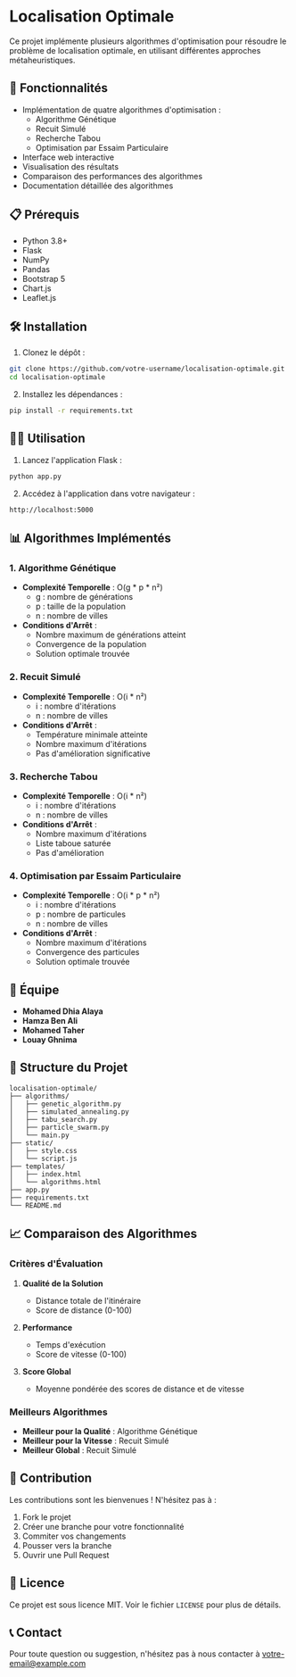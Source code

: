 # Localisation Optimale

Ce projet implémente plusieurs algorithmes d'optimisation pour résoudre le problème de localisation optimale, en utilisant différentes approches métaheuristiques.

## 🚀 Fonctionnalités

- Implémentation de quatre algorithmes d'optimisation :
  - Algorithme Génétique
  - Recuit Simulé
  - Recherche Tabou
  - Optimisation par Essaim Particulaire
- Interface web interactive
- Visualisation des résultats
- Comparaison des performances des algorithmes
- Documentation détaillée des algorithmes

## 📋 Prérequis

- Python 3.8+
- Flask
- NumPy
- Pandas
- Bootstrap 5
- Chart.js
- Leaflet.js

## 🛠️ Installation

1. Clonez le dépôt :
```bash
git clone https://github.com/votre-username/localisation-optimale.git
cd localisation-optimale
```

2. Installez les dépendances :
```bash
pip install -r requirements.txt
```

## 🏃‍♂️ Utilisation

1. Lancez l'application Flask :
```bash
python app.py
```

2. Accédez à l'application dans votre navigateur :
```
http://localhost:5000
```

## 📊 Algorithmes Implémentés

### 1. Algorithme Génétique
- **Complexité Temporelle** : O(g * p * n²)
  - g : nombre de générations
  - p : taille de la population
  - n : nombre de villes
- **Conditions d'Arrêt** :
  - Nombre maximum de générations atteint
  - Convergence de la population
  - Solution optimale trouvée

### 2. Recuit Simulé
- **Complexité Temporelle** : O(i * n²)
  - i : nombre d'itérations
  - n : nombre de villes
- **Conditions d'Arrêt** :
  - Température minimale atteinte
  - Nombre maximum d'itérations
  - Pas d'amélioration significative

### 3. Recherche Tabou
- **Complexité Temporelle** : O(i * n²)
  - i : nombre d'itérations
  - n : nombre de villes
- **Conditions d'Arrêt** :
  - Nombre maximum d'itérations
  - Liste taboue saturée
  - Pas d'amélioration

### 4. Optimisation par Essaim Particulaire
- **Complexité Temporelle** : O(i * p * n²)
  - i : nombre d'itérations
  - p : nombre de particules
  - n : nombre de villes
- **Conditions d'Arrêt** :
  - Nombre maximum d'itérations
  - Convergence des particules
  - Solution optimale trouvée

## 👥 Équipe

- **Mohamed Dhia Alaya**
- **Hamza Ben Ali**
- **Mohamed Taher**
- **Louay Ghnima**

## 📝 Structure du Projet

```
localisation-optimale/
├── algorithms/
│   ├── genetic_algorithm.py
│   ├── simulated_annealing.py
│   ├── tabu_search.py
│   ├── particle_swarm.py
│   └── main.py
├── static/
│   ├── style.css
│   └── script.js
├── templates/
│   ├── index.html
│   └── algorithms.html
├── app.py
├── requirements.txt
└── README.md
```

## 📈 Comparaison des Algorithmes

### Critères d'Évaluation
1. **Qualité de la Solution**
   - Distance totale de l'itinéraire
   - Score de distance (0-100)

2. **Performance**
   - Temps d'exécution
   - Score de vitesse (0-100)

3. **Score Global**
   - Moyenne pondérée des scores de distance et de vitesse

### Meilleurs Algorithmes
- **Meilleur pour la Qualité** : Algorithme Génétique
- **Meilleur pour la Vitesse** : Recuit Simulé
- **Meilleur Global** : Recuit Simulé

## 🤝 Contribution

Les contributions sont les bienvenues ! N'hésitez pas à :
1. Fork le projet
2. Créer une branche pour votre fonctionnalité
3. Commiter vos changements
4. Pousser vers la branche
5. Ouvrir une Pull Request

## 📄 Licence

Ce projet est sous licence MIT. Voir le fichier `LICENSE` pour plus de détails.

## 📞 Contact

Pour toute question ou suggestion, n'hésitez pas à nous contacter à [votre-email@example.com](mailto:votre-email@example.com)
